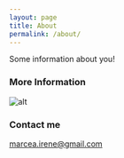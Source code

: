 ```yaml
---
layout: page
title: About
permalink: /about/
---
```


Some information about you!

### More Information

![alt](http://marceamaps.github.io/images/Me.jpg)

### Contact me

marcea.irene@gmail.com
